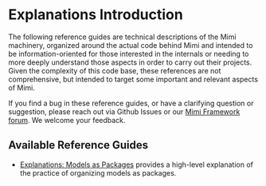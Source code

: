 # Explanations Introduction

The following reference guides are technical descriptions of the Mimi machinery, organized around the actual code behind Mimi and intended to be information-oriented for those interested in the internals or needing to more deeply understand those aspects in order to carry out their projects. Given the complexity of this code base, these references are not comprehensive, but intended to target some important and relevant aspects of Mimi.

If you find a bug in these reference guides, or have a clarifying question or suggestion, please reach out via Github Issues or our [Mimi Framework forum](https://forum.mimiframework.org).  We welcome your feedback.

## Available Reference Guides

- [Explanations: Models as Packages](@ref) provides a high-level explanation of the practice of organizing models as packages.
